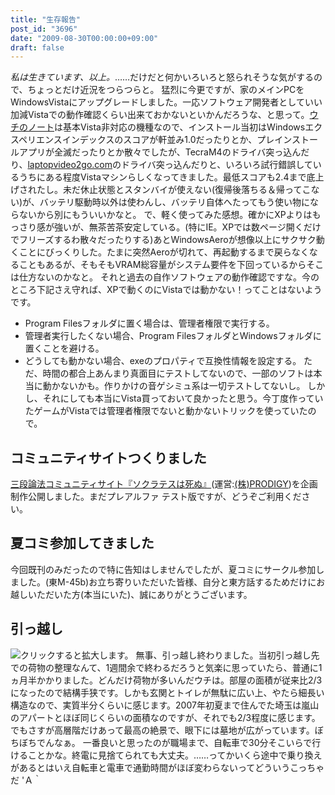 ```yaml
---
title: "生存報告"
post_id: "3696"
date: "2009-08-30T00:00:00+09:00"
draft: false
---
```



_私は生きています、以上。_……だけだと何かいろいろと怒られそうな気がするので、ちょっとだけ近況をつらつらと。 猛烈に今更ですが、家のメインPCをWindowsVistaにアップグレードしました。一応ソフトウェア開発者としていい加減Vistaでの動作確認くらい出来ておかないといかんだろうな、と思って。[ウチのノート](palx190dr)は基本Vista非対応の機種なので、インストール当初はWindowsエクスペリエンスインデックスのスコアが軒並み1.0だったりとか、プレインストールアプリが全滅だったりとか散々でしたが、TecraM4のドライバ突っ込んだり、[laptopvideo2go.com](http://laptopvideo2go.com/)のドライバ突っ込んだりと、いろいろ試行錯誤しているうちにある程度Vistaマシンらしくなってきました。最低スコアも2.4まで底上げされたし。未だ休止状態とスタンバイが使えない(復帰後落ちる＆帰ってこない)が、バッテリ駆動時以外は使わんし、バッテリ自体へたってもう使い物にならないから別にもういいかなと。 で、軽く使ってみた感想。確かにXPよりはもっさり感が強いが、無茶苦茶安定している。(特にIE。XPでは数ページ開くだけでフリーズするわ散々だったりする)あとWindowsAeroが想像以上にサクサク動くことにびっくりした。たまに突然Aeroが切れて、再起動するまで戻らなくなることもあるが、そもそもVRAM総容量がシステム要件を下回っているからそこは仕方ないのかなと。 それと過去の自作ソフトウェアの動作確認ですな。今のところ下記さえ守れば、XPで動くのにVistaでは動かない！ってことはないようです。

  * Program Filesフォルダに置く場合は、管理者権限で実行する。
  * 管理者実行したくない場合、Program FilesフォルダとWindowsフォルダに置くことを避ける。
  * どうしても動かない場合、exeのプロパティで互換性情報を設定する。
ただ、時間の都合上あんまり真面目にテストしてないので、一部のソフトは本当に動かないかも。作りかけの音ゲシミュ系は一切テストしてないし。 しかし、それにしても本当にVista買っておいて良かったと思う。今丁度作っていたゲームがVistaでは管理者権限でないと動かないトリックを使っていたので。
## コミュニティサイトつくりました
[三段論法コミュニティサイト『ソクラテスは死ぬ』](http://prodigy-inc.co.jp/labo/socrates/)(運営:[(株)PRODIGY](http://prodigy-inc.co.jp/))を企画制作公開しました。まだプレアルファ テスト版ですが、どうぞご利用ください。
## 夏コミ参加してきました
今回既刊のみだったので特に告知はしませんでしたが、夏コミにサークル参加しました。(東M-45b)お立ち寄りいただいた皆様、自分と東方話するためだけにお越しいただいた方(本当にいた)、誠にありがとうございます。
## 引っ越し
![クリックすると拡大します。](/wp-content/uploads/2013/11/HI380463-300x225.jpg) 無事、引っ越し終わりました。当初引っ越し先での荷物の整理なんて、1週間余で終わるだろうと気楽に思っていたら、普通に1ヵ月半かかりました。どんだけ荷物が多いんだウチは。部屋の面積が従来比2/3になったので結構手狭です。しかも玄関とトイレが無駄に広い上、やたら細長い構造なので、実質半分くらいに感じます。2007年初夏まで住んでた埼玉は嵐山のアパートとほぼ同じくらいの面積なのですが、それでも2/3程度に感じます。でもさすが高層階だけあって最高の絶景で、眼下には墓地が広がっています。ぼちぼちでんなぁ。 一番良いと思ったのが職場まで、自転車で30分そこいらで行けることかな。終電に見捨てられても大丈夫。……ってかいくら途中で乗り換えがあるとはいえ自転車と電車で通勤時間がほぼ変わらないってどういうこっちゃだ 'Ａ｀
